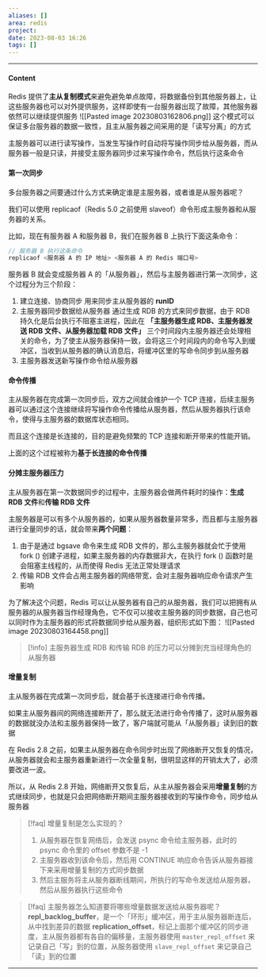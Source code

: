 ```yaml
---
aliases: []
area: redis
project: 
date: 2023-08-03 16:26
tags: []
---
```

---
#### Content
Redis 提供了**主从复制模式**来避免避免单点故障，将数据备份到其他服务器上，让这些服务器也可以对外提供服务，这样即使有一台服务器出现了故障，其他服务器依然可以继续提供服务
![[Pasted image 20230803162806.png]]
这个模式可以保证多台服务器的数据一致性，且主从服务器之间采用的是「读写分离」的方式

主服务器可以进行读写操作，当发生写操作时自动将写操作同步给从服务器，而从服务器一般是只读，并接受主服务器同步过来写操作命令，然后执行这条命令

#### 第一次同步
多台服务器之间要通过什么方式来确定谁是主服务器，或者谁是从服务器呢？

我们可以使用 replicaof（Redis 5.0 之前使用 slaveof）命令形成主服务器和从服务器的关系。

比如，现在有服务器 A 和服务器 B，我们在服务器 B 上执行下面这条命令：
```cpp
// 服务器 B 执行这条命令
replicaof <服务器 A 的 IP 地址> <服务器 A 的 Redis 端口号>
```

服务器 B 就会变成服务器 A 的「从服务器」，然后与主服务器进行第一次同步，这个过程分为三个阶段：
1. 建立连接、协商同步
    用来同步主从服务器的 **runID**
1. 主服务器同步数据给从服务器
    通过生成 RDB 的方式来同步数据，由于 RDB 持久化是后台执行不阻塞主进程，因此在 **「主服务器生成 RDB、主服务器发送 RDB 文件、从服务器加载 RDB 文件」** 三个时间段内主服务器还会处理相关的命令，为了使主从服务器保持一致，会将这三个时间段内的命令写入到缓冲区，当收到从服务器的确认消息后，将缓冲区里的写命令同步到从服务器
1. 主服务器发送新写操作命令给从服务器

#### 命令传播
主从服务器在完成第一次同步后，双方之间就会维护一个 TCP 连接，后续主服务器可以通过这个连接继续将写操作命令传播给从服务器，然后从服务器执行该命令，使得与主服务器的数据库状态相同。

而且这个连接是长连接的，目的是避免频繁的 TCP 连接和断开带来的性能开销。

上面的这个过程被称为**基于长连接的命令传播**

#### 分摊主服务器压力
主从服务器在第一次数据同步的过程中，主服务器会做两件耗时的操作：**生成 RDB 文件**和**传输 RDB 文件**

主服务器是可以有多个从服务器的，如果从服务器数量非常多，而且都与主服务器进行全量同步的话，就会带来**两个问题**：
1. 由于是通过 bgsave 命令来生成 RDB 文件的，那么主服务器就会忙于使用 fork () 创建子进程，如果主服务器的内存数据非大，在执行 fork () 函数时是会阻塞主线程的，从而使得 Redis 无法正常处理请求
1. 传输 RDB 文件会占用主服务器的网络带宽，会对主服务器响应命令请求产生影响

为了解决这个问题，Redis 可以让从服务器有自己的从服务器，我们可以把拥有从服务器的从服务器当作经理角色，它不仅可以接收主服务器的同步数据，自己也可以同时作为主服务器的形式将数据同步给从服务器，组织形式如下图：
![[Pasted image 20230803164458.png]]

> [!info] 主服务器生成 RDB 和传输 RDB 的压力可以分摊到充当经理角色的从服务器

#### 增量复制
主从服务器在完成第一次同步后，就会基于长连接进行命令传播。

如果主从服务器间的网络连接断开了，那么就无法进行命令传播了，这时从服务器的数据就没办法和主服务器保持一致了，客户端就可能从「从服务器」读到旧的数据

在 Redis 2.8 之前，如果主从服务器在命令同步时出现了网络断开又恢复的情况，从服务器就会和主服务器重新进行一次全量复制，很明显这样的开销太大了，必须要改进一波。

所以，从 Redis 2.8 开始，网络断开又恢复后，从主从服务器会采用**增量复制**的方式继续同步，也就是只会把网络断开期间主服务器接收到的写操作命令，同步给从服务器

> [!faq] 增量复制是怎么实现的？
> 1. 从服务器在恢复网络后，会发送 psync 命令给主服务器，此时的 psync 命令里的 offset 参数不是 -1
> 2. 主服务器收到该命令后，然后用 CONTINUE 响应命令告诉从服务器接下来采用增量复制的方式同步数据
> 3. 然后主服务将主从服务器断线期间，所执行的写命令发送给从服务器，然后从服务器执行这些命令

> [!faq] 主服务器怎么知道要将哪些增量数据发送给从服务器呢？
> **repl_backlog_buffer**，是一个「环形」缓冲区，用于主从服务器断连后，从中找到差异的数据
> **replication_offset**，标记上面那个缓冲区的同步进度，主从服务器都有各自的偏移量，主服务器使用 `master_repl_offset` 来记录自己「写」到的位置，从服务器使用 `slave_repl_offset` 来记录自己「读」到的位置

---

